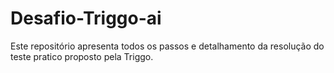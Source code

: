 # Desafio-Triggo-ai
Este repositório apresenta todos os passos e detalhamento da resolução do teste pratico proposto pela Triggo.
